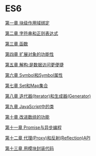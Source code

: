 # ES6

[第一章 块级作用域绑定](https://github.com/ReZhangxin/ES6/blob/master/ES6/%E5%9D%97%E7%BA%A7%E4%BD%9C%E7%94%A8%E5%9F%9F%E7%BB%91%E5%AE%9A.md)

[第二章 字符串和正则表达式](https://github.com/ReZhangxin/ES6/blob/master/ES6/%E5%AD%97%E7%AC%A6%E4%B8%B2%E5%92%8C%E6%AD%A3%E5%88%99%E8%A1%A8%E8%BE%BE%E5%BC%8F.md)

[第三章 函数]()

[第四章 扩展对象的功能性]()

[第五章 解构:是数据访问更便捷]()

[第六章 Symbol和Symbol属性]()

[第七章 Set和Map集合]()

[第八章 迭代器(Iterator)和生成器(Generator)]()

[第九章 JavaScript中的类]()

[第十章 改进数组的功能]()

[第十一章 Promise与异步编程]()

[第十二章 代理(Proxy)和反射(Reflection)API]()

[第十三章 用模块封装代码]()
